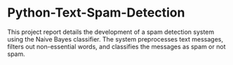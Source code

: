 # Python-Text-Spam-Detection
This project report details the development of a spam detection system using the Naive Bayes classifier. The system preprocesses text messages, filters out non-essential words, and classifies the messages as spam or not spam.
